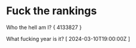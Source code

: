 # Fuck the rankings

Who the hell am I?
{ 4133827 }

What fucking year is it?
[ 2024-03-10T19:00:00Z ]
